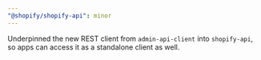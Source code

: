 ```yaml
---
"@shopify/shopify-api": minor
---
```


Underpinned the new REST client from `admin-api-client` into `shopify-api`, so apps can access it as a standalone client as well.
